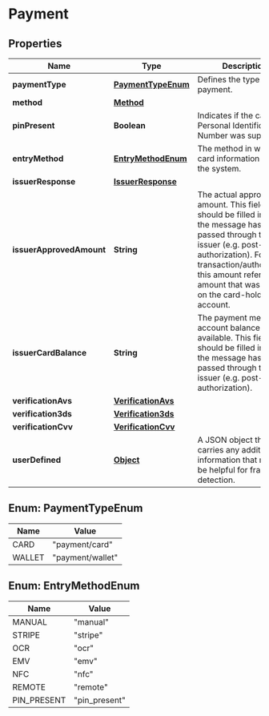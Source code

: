 
# Payment

## Properties
Name | Type | Description | Notes
------------ | ------------- | ------------- | -------------
**paymentType** | [**PaymentTypeEnum**](#PaymentTypeEnum) | Defines the type of the payment. | 
**method** | [**Method**](Method.md) |  | 
**pinPresent** | **Boolean** | Indicates if the cards Personal Identification Number was supplied. | 
**entryMethod** | [**EntryMethodEnum**](#EntryMethodEnum) | The method in which the card information entered the system. | 
**issuerResponse** | [**IssuerResponse**](IssuerResponse.md) |  |  [optional]
**issuerApprovedAmount** | **String** | The actual approved amount. This field should be filled in when the message has already passed through the issuer (e.g. post-authorization). For transaction/authorization this amount refers to the amount that was locked on the card-holders account. |  [optional]
**issuerCardBalance** | **String** | The payment methods account balance if available. This field should be filled in when the message has already passed through the issuer (e.g. post-authorization). |  [optional]
**verificationAvs** | [**VerificationAvs**](VerificationAvs.md) |  |  [optional]
**verification3ds** | [**Verification3ds**](Verification3ds.md) |  |  [optional]
**verificationCvv** | [**VerificationCvv**](VerificationCvv.md) |  |  [optional]
**userDefined** | [**Object**](.md) | A JSON object that carries any additional information that might be helpful for fraud detection. |  [optional]


<a name="PaymentTypeEnum"></a>
## Enum: PaymentTypeEnum
Name | Value
---- | -----
CARD | &quot;payment/card&quot;
WALLET | &quot;payment/wallet&quot;


<a name="EntryMethodEnum"></a>
## Enum: EntryMethodEnum
Name | Value
---- | -----
MANUAL | &quot;manual&quot;
STRIPE | &quot;stripe&quot;
OCR | &quot;ocr&quot;
EMV | &quot;emv&quot;
NFC | &quot;nfc&quot;
REMOTE | &quot;remote&quot;
PIN_PRESENT | &quot;pin_present&quot;



